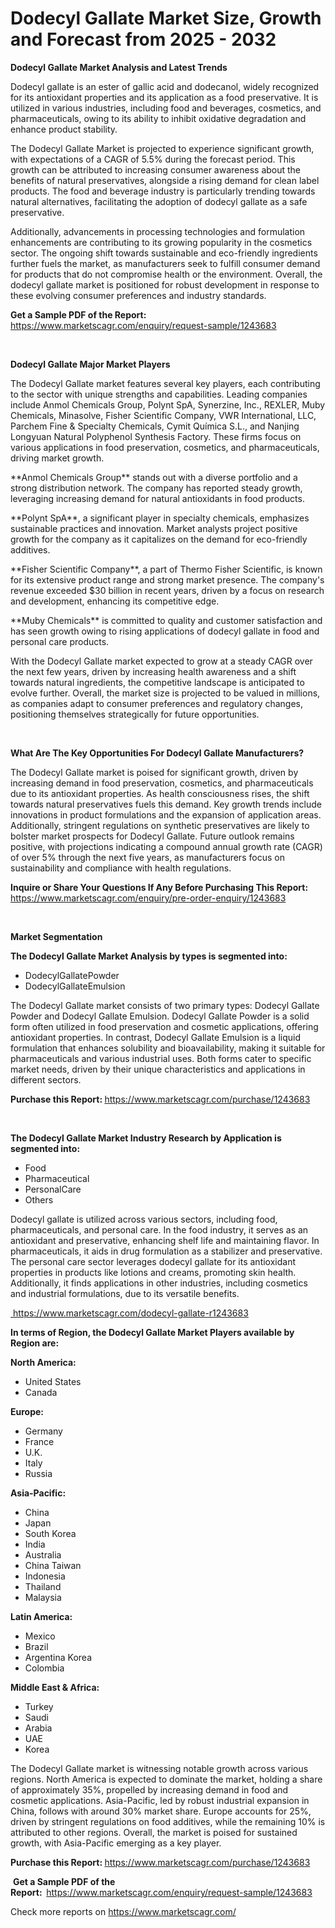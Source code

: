 <p><h1>Dodecyl Gallate Market Size, Growth and Forecast from 2025 - 2032</h1></p><p><strong>Dodecyl Gallate Market Analysis and Latest Trends</strong></p>
<p><p>Dodecyl gallate is an ester of gallic acid and dodecanol, widely recognized for its antioxidant properties and its application as a food preservative. It is utilized in various industries, including food and beverages, cosmetics, and pharmaceuticals, owing to its ability to inhibit oxidative degradation and enhance product stability.</p><p>The Dodecyl Gallate Market is projected to experience significant growth, with expectations of a CAGR of 5.5% during the forecast period. This growth can be attributed to increasing consumer awareness about the benefits of natural preservatives, alongside a rising demand for clean label products. The food and beverage industry is particularly trending towards natural alternatives, facilitating the adoption of dodecyl gallate as a safe preservative.</p><p>Additionally, advancements in processing technologies and formulation enhancements are contributing to its growing popularity in the cosmetics sector. The ongoing shift towards sustainable and eco-friendly ingredients further fuels the market, as manufacturers seek to fulfill consumer demand for products that do not compromise health or the environment. Overall, the dodecyl gallate market is positioned for robust development in response to these evolving consumer preferences and industry standards.</p></p>
<p><strong>Get a Sample PDF of the Report:&nbsp;</strong> <a href="https://www.marketscagr.com/enquiry/request-sample/1243683?utm_campaign=2770&utm_medium=2&utm_source=Github&utm_content=ia&utm_term=31032025&utm_id=dodecyl-gallate">https://www.marketscagr.com/enquiry/request-sample/1243683</a></p>
<p>&nbsp;</p>
<p><strong>Dodecyl Gallate Major Market Players</strong></p>
<p><p>The Dodecyl Gallate market features several key players, each contributing to the sector with unique strengths and capabilities. Leading companies include Anmol Chemicals Group, Polynt SpA, Synerzine, Inc., REXLER, Muby Chemicals, Minasolve, Fisher Scientific Company, VWR International, LLC, Parchem Fine & Specialty Chemicals, Cymit Química S.L., and Nanjing Longyuan Natural Polyphenol Synthesis Factory. These firms focus on various applications in food preservation, cosmetics, and pharmaceuticals, driving market growth.</p><p>**Anmol Chemicals Group** stands out with a diverse portfolio and a strong distribution network. The company has reported steady growth, leveraging increasing demand for natural antioxidants in food products. </p><p>**Polynt SpA**, a significant player in specialty chemicals, emphasizes sustainable practices and innovation. Market analysts project positive growth for the company as it capitalizes on the demand for eco-friendly additives.</p><p>**Fisher Scientific Company**, a part of Thermo Fisher Scientific, is known for its extensive product range and strong market presence. The company's revenue exceeded $30 billion in recent years, driven by a focus on research and development, enhancing its competitive edge.</p><p>**Muby Chemicals** is committed to quality and customer satisfaction and has seen growth owing to rising applications of dodecyl gallate in food and personal care products. </p><p>With the Dodecyl Gallate market expected to grow at a steady CAGR over the next few years, driven by increasing health awareness and a shift towards natural ingredients, the competitive landscape is anticipated to evolve further. Overall, the market size is projected to be valued in millions, as companies adapt to consumer preferences and regulatory changes, positioning themselves strategically for future opportunities.</p></p>
<p>&nbsp;</p>
<p><strong>What Are The Key Opportunities For Dodecyl Gallate Manufacturers?</strong></p>
<p><p>The Dodecyl Gallate market is poised for significant growth, driven by increasing demand in food preservation, cosmetics, and pharmaceuticals due to its antioxidant properties. As health consciousness rises, the shift towards natural preservatives fuels this demand. Key growth trends include innovations in product formulations and the expansion of application areas. Additionally, stringent regulations on synthetic preservatives are likely to bolster market prospects for Dodecyl Gallate. Future outlook remains positive, with projections indicating a compound annual growth rate (CAGR) of over 5% through the next five years, as manufacturers focus on sustainability and compliance with health regulations.</p></p>
<p><strong>Inquire or Share Your Questions If Any Before Purchasing This Report:</strong> <a href="https://www.marketscagr.com/enquiry/pre-order-enquiry/1243683?utm_campaign=2770&utm_medium=2&utm_source=Github&utm_content=ia&utm_term=31032025&utm_id=dodecyl-gallate">https://www.marketscagr.com/enquiry/pre-order-enquiry/1243683</a></p>
<p>&nbsp;</p>
<p><strong>Market Segmentation</strong></p>
<p><strong>The Dodecyl Gallate Market Analysis by types is segmented into:</strong></p>
<p><ul><li>DodecylGallatePowder</li><li>DodecylGallateEmulsion</li></ul></p>
<p><p>The Dodecyl Gallate market consists of two primary types: Dodecyl Gallate Powder and Dodecyl Gallate Emulsion. Dodecyl Gallate Powder is a solid form often utilized in food preservation and cosmetic applications, offering antioxidant properties. In contrast, Dodecyl Gallate Emulsion is a liquid formulation that enhances solubility and bioavailability, making it suitable for pharmaceuticals and various industrial uses. Both forms cater to specific market needs, driven by their unique characteristics and applications in different sectors.</p></p>
<p><strong>Purchase this Report:&nbsp;</strong><a href="https://www.marketscagr.com/purchase/1243683?utm_campaign=2770&utm_medium=2&utm_source=Github&utm_content=ia&utm_term=31032025&utm_id=dodecyl-gallate">https://www.marketscagr.com/purchase/1243683</a></p>
<p>&nbsp;</p>
<p><strong>The Dodecyl Gallate Market Industry Research by Application is segmented into:</strong></p>
<p><ul><li>Food</li><li>Pharmaceutical</li><li>PersonalCare</li><li>Others</li></ul></p>
<p><p>Dodecyl gallate is utilized across various sectors, including food, pharmaceuticals, and personal care. In the food industry, it serves as an antioxidant and preservative, enhancing shelf life and maintaining flavor. In pharmaceuticals, it aids in drug formulation as a stabilizer and preservative. The personal care sector leverages dodecyl gallate for its antioxidant properties in products like lotions and creams, promoting skin health. Additionally, it finds applications in other industries, including cosmetics and industrial formulations, due to its versatile benefits.</p></p>
<p><a href="https://www.marketscagr.com/dodecyl-gallate-r1243683?utm_campaign=2770&utm_medium=2&utm_source=Github&utm_content=ia&utm_term=31032025&utm_id=dodecyl-gallate">&nbsp;https://www.marketscagr.com/dodecyl-gallate-r1243683</a></p>
<p><strong>In terms of Region, the Dodecyl Gallate Market Players available by Region are:</strong></p>
<p>
    <p> <strong> North America: </strong>
        <ul>
            <li>United States</li>
            <li>Canada</li>
        </ul>
        </p> 
    <p> <strong> Europe: </strong>
        <ul>
            <li>Germany</li>
            <li>France</li>
            <li>U.K.</li>
            <li>Italy</li>
            <li>Russia</li>
        </ul>
        </p> 
    <p> <strong> Asia-Pacific: </strong>
        <ul>
            <li>China</li>
            <li>Japan</li>
            <li>South Korea</li>
            <li>India</li>
            <li>Australia</li>
            <li>China Taiwan</li>
            <li>Indonesia</li>
            <li>Thailand</li>
            <li>Malaysia</li>
        </ul>
        </p> 
    <p> <strong> Latin America: </strong>
        <ul>
            <li>Mexico</li>
            <li>Brazil</li>
            <li>Argentina Korea</li>
            <li>Colombia</li>
        </ul>
        </p> 
    <p> <strong> Middle East & Africa: </strong>
        <ul>
            <li>Turkey</li>
            <li>Saudi</li>
            <li>Arabia</li>
            <li>UAE</li>
            <li>Korea</li>
        </ul>
    </p>
    </p>
<p><p>The Dodecyl Gallate market is witnessing notable growth across various regions. North America is expected to dominate the market, holding a share of approximately 35%, propelled by increasing demand in food and cosmetic applications. Asia-Pacific, led by robust industrial expansion in China, follows with around 30% market share. Europe accounts for 25%, driven by stringent regulations on food additives, while the remaining 10% is attributed to other regions. Overall, the market is poised for sustained growth, with Asia-Pacific emerging as a key player.</p></p>
<p><strong>Purchase this Report: </strong><a href="https://www.marketscagr.com/purchase/1243683?utm_campaign=2770&utm_medium=2&utm_source=Github&utm_content=ia&utm_term=31032025&utm_id=dodecyl-gallate">https://www.marketscagr.com/purchase/1243683</a></p>
<p>&nbsp;<strong>Get a Sample PDF of the Report:&nbsp;&nbsp;</strong><a href="https://www.marketscagr.com/enquiry/request-sample/1243683?utm_campaign=2770&utm_medium=2&utm_source=Github&utm_content=ia&utm_term=31032025&utm_id=dodecyl-gallate">https://www.marketscagr.com/enquiry/request-sample/1243683</a></p>
<p><strong></strong></p>
<p>Check more reports on <a href="https://www.marketscagr.com/?utm_campaign=2770&utm_medium=2&utm_source=Github&utm_content=ia&utm_term=31032025&utm_id=dodecyl-gallate">https://www.marketscagr.com/</a></p>
